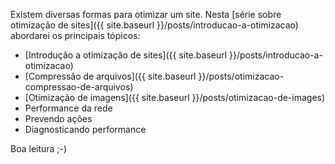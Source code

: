 Existem diversas formas para otimizar um site. Nesta [série sobre otimização de sites]({{ site.baseurl }}/posts/introducao-a-otimizacao) abordarei os principais tópicos:

- [Introdução a otimização de sites]({{ site.baseurl }}/posts/introducao-a-otimizacao)
- [Compressão de arquivos]({{ site.baseurl }}/posts/otimizacao-compressao-de-arquivos)
- [Otimização de imagens]({{ site.baseurl }}/posts/otimizacao-de-images)
- Performance da rede
- Prevendo ações
- Diagnosticando performance

Boa leitura ;-)